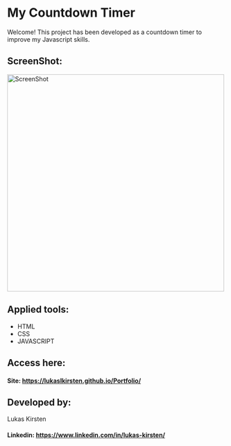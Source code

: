 

# My Countdown Timer

Welcome! This project has been developed as a countdown timer to improve my Javascript skills.
 


## ScreenShot:



<div>
  <img alt="ScreenShot" title="ScreenShot" src="https://user-images.githubusercontent.com/116753407/229383274-7cde314b-f832-46a9-95fb-499eef0bfa34.png"  width="500px" />
</div>



## Applied tools:



* HTML
* CSS
* JAVASCRIPT



## Access here:


#### Site: https://lukaslkirsten.github.io/Portfolio/



## Developed by:

Lukas Kirsten
#### Linkedin: https://www.linkedin.com/in/lukas-kirsten/
